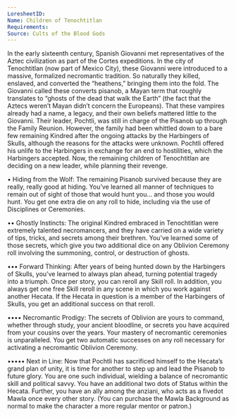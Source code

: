 ```yaml
---
LoresheetID: 
Name: Children of Tenochtitlan
Requirements:
Source: Cults of the Blood Gods
---
```

In the early sixteenth century, Spanish Giovanni met representatives of the Aztec civilization as part of the Cortes expeditions. In the city of Tenochtitlan (now part of Mexico City), these Giovanni were introduced to a massive, formalized necromantic tradition. So naturally they killed, enslaved, and converted the “heathens,” bringing them into the fold. The Giovanni called these converts pisanob, a Mayan term that roughly translates to “ghosts of the dead that walk the Earth” (the fact that the Aztecs weren’t Mayan didn’t concern the Europeans). That these vampires already had a name, a legacy, and their own beliefs mattered little to the Giovanni. Their leader, Pochtli, was still in charge of the Pisanob up through the Family Reunion. However, the family had been whittled down to a bare few remaining Kindred after the ongoing attacks by the Harbingers of Skulls, although the reasons for the attacks were unknown. Pochtli offered his unlife to the Harbingers in exchange for an end to hostilities, which the Harbingers accepted. Now, the remaining children of Tenochtitlan are deciding on a new leader, while planning their revenge.

• Hiding from the Wolf: The remaining Pisanob survived because they are really, really good at hiding. You’ve learned all manner of techniques to remain out of sight of those that would hunt you… and those you would hunt. You get one extra die on any roll to hide, including via the use of Disciplines or Ceremonies.

•• Ghostly Instincts: The original Kindred embraced in Tenochtitlan were extremely talented necromancers, and they have carried on a wide variety of tips, tricks, and secrets among their brethren. You’ve learned some of those secrets, which give you two additional dice on any Oblivion Ceremony roll involving the summoning, control, or destruction of ghosts.

••• Forward Thinking: After years of being hunted down by the Harbingers of Skulls, you’ve learned to always plan ahead, turning potential tragedy into a triumph. Once per story, you can reroll any Skill roll. In addition, you always get one free Skill reroll in any scene in which you work against another Hecata. If the Hecata in question is a member of the Harbingers of Skulls, you get an additional success on that reroll.

•••• Necromantic Prodigy: The secrets of Oblivion are yours to command, whether through study, your ancient bloodline, or secrets you have acquired from your cousins over the years. Your mastery of necromantic ceremonies is unparalleled. You get two automatic successes on any roll necessary for activating a necromantic Oblivion Ceremony.

••••• Next in Line: Now that Pochtli has sacrificed himself to the Hecata’s grand plan of unity, it is time for another to step up and lead the Pisanob to future glory. You are one such individual, wielding a balance of necromantic skill and political savvy. You have an additional two dots of Status within the Hecata. Further, you have an ally among the anziani, who acts as a fivedot Mawla once every other story. (You can purchase the Mawla Background as normal to make the character a more regular mentor or patron.)